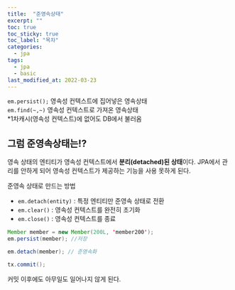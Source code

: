 ```yaml
---
title:  "준영속상태"
excerpt: ""
toc: true
toc_sticky: true
toc_label: "목차"
categories:
  - jpa
tags:
  - jpa
  - basic
last_modified_at: 2022-03-23
---
```


`em.persist();` 영속성 컨텍스트에 집어넣은 영속상태  
`em.find(~,~)` 영속성 컨텍스트로 가져온 영속상태  
*1차캐시(영속성 컨텍스트)에 없어도 DB에서 불러옴

## 그럼 준영속상태는!?

영속 상태의 엔티티가 영속성 컨텍스트에서 **분리(detached)된 상태**이다.  JPA에서 관리를 안하게 되어 영속성 컨텍스트가 제공하는 기능을 사용 못하게 된다.  

준영속 상태로 만드는 방법
- `em.detach(entity)` :
특정 엔티티만 준영속 상태로 전환
- `em.clear()` : 
영속성 컨텍스트를 완전히 초기화 
- `em.close()` :
영속성 컨텍스트를 종료

```java
Member member = new Member(200L, 'member200');
em.persist(member); //저장

em.detach(member); // 준영속화

tx.commit();
```

커밋 이후에도 아무일도 일어나지 않게 된다.



